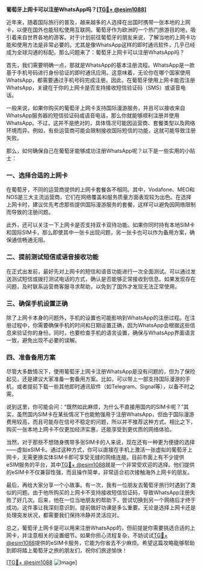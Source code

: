 **葡萄牙上网卡可以注册WhatsApp吗？[[TG💪+ @esim1088](https://t.me/s/esim1088)]**

近年来，随着国际旅行的普及，越来越多的人选择在出国时携带一张本地的上网卡，以便在国外也能轻松使用互联网。葡萄牙作为欧洲的一个热门旅游目的地，吸引着来自世界各地的游客。对于计划前往葡萄牙的朋友来说，了解当地的上网卡功能和使用方法是非常必要的。尤其是像WhatsApp这样的即时通讯软件，几乎已经成为全球沟通的标配。那么问题来了：葡萄牙上网卡可以注册WhatsApp吗？

首先，我们需要明确一点，那就是WhatsApp的基本注册流程。WhatsApp是一款基于手机号码进行身份验证的即时通讯应用。这意味着，无论你在哪个国家使用WhatsApp，都需要通过手机号码完成注册。因此，在葡萄牙使用上网卡能否注册WhatsApp，关键在于你的上网卡是否支持接收短信验证码（SMS）或语音电话。

一般来说，如果你购买的葡萄牙上网卡支持国际漫游服务，并且可以接收来自WhatsApp服务器的短信验证码或语音电话，那么你就能够顺利注册并使用WhatsApp。不过，这并不是绝对的，具体情况可能因运营商、套餐类型以及网络环境而异。例如，有些运营商可能会限制接收国际短信的功能，这就可能导致注册失败。

那么，如何确保自己在葡萄牙能够成功注册WhatsApp呢？以下是一些实用的小贴士：

### **一、选择合适的上网卡**
在葡萄牙，不同的运营商提供的上网卡套餐各不相同。其中，Vodafone、MEO和NOS是三大主流运营商，它们在网络覆盖和服务质量方面表现较为出色。在选择上网卡时，建议优先考虑那些提供国际漫游服务的套餐，这样可以避免因网络限制而导致的注册问题。

此外，还可以关注一下上网卡是否支持双卡双待功能。如果你同时持有本地SIM卡和国际SIM卡，那么即使其中一张卡出现问题，另一张卡也可以作为备用方案，确保通信畅通无阻。

### **二、提前测试短信或语音接收功能**
在正式出发前，最好先对上网卡的短信和语音功能进行一次全面测试。可以通过发送测试短信或拨打测试电话的方式，确认是否能够正常接收到信息。如果发现存在问题，及时联系运营商客服寻求帮助，以免到了国外才发现无法正常使用。

### **三、确保手机设置正确**
除了上网卡本身的问题外，手机的设置也可能影响到WhatsApp的注册过程。在注册过程中，你需要确保手机的时间和日期设置正确，因为WhatsApp会根据这些信息来验证你的身份。同时，也要检查手机的语言设置，确保与WhatsApp界面语言一致，避免出现不必要的误解。

### **四、准备备用方案**
尽管大多数情况下，使用葡萄牙上网卡注册WhatsApp是没有问题的，但为了保险起见，还是建议大家准备一套备用方案。比如，可以带上一部支持国际漫游的手机，或者提前下载一些其他即时通讯软件（如Telegram、Signal等），以备不时之需。

说到这里，你可能会问：“既然如此麻烦，为什么不直接用国内的SIM卡呢？”其实，虽然国内SIM卡在某些情况下也能勉强用于注册WhatsApp，但由于国际漫游费用较高，而且可能存在信号不稳定的问题，所以并不推荐这种方式。相比之下，购买一张本地上网卡不仅更加经济实惠，还能享受到更优质的网络体验。

当然，对于那些不想随身携带多张SIM卡的人来说，现在还有一种更为便捷的选择——虚拟eSIM卡。通过这种方式，你可以直接在手机上激活一张虚拟的葡萄牙上网卡，无需更换实体SIM卡即可享受无缝的网络连接。目前市面上有不少提供eSIM服务的平台，其中[TG💪+ @esim1088](https://t.me/s/esim1088)就是一个非常受欢迎的选择。他们提供的eSIM卡不仅兼容性强，而且操作简单，非常适合初次接触海外上网卡的朋友。

最后，再给大家分享一个小故事。有一次，我有一位朋友去葡萄牙旅行时遇到了类似的问题。由于他所购买的上网卡不支持接收短信验证码，导致WhatsApp注册失败了好几次。后来，他在一位当地朋友的帮助下，尝试切换到另一个网络后才终于成功。这件事让我深刻意识到，提前做好功课是多么重要。无论是选择上网卡还是处理突发状况，都需要我们保持冷静并灵活应对。

总之，葡萄牙上网卡是可以用来注册WhatsApp的，但前提是你需要挑选合适的上网卡，并注意相关的设置细节。如果你担心流程复杂，不妨试试[TG💪+ @esim1088](https://t.me/s/esim1088)提供的eSIM卡服务，它能为你省去不少麻烦。希望这篇攻略能够帮助到即将踏上葡萄牙之旅的朋友们，祝你们旅途愉快！

[[TG💪+ @esim1088](https://t.me/s/esim1088) ![Image](https://i.postimg.cc/4NQfJmqS/Snipaste-2025-05-13-00-14-12.png)]